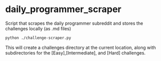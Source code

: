 # daily_programmer_scraper
Script that scrapes the daily programmer subreddit and stores the challenges locally (as .md files)

```sh
python ./challenge-scraper.py
```

This will create a challenges directory at the current location, along with subdirectories for the [Easy],[Intermediate], and [Hard] challenges.
